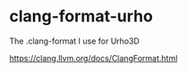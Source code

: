 # clang-format-urho

The .clang-format I use for Urho3D 

https://clang.llvm.org/docs/ClangFormat.html
